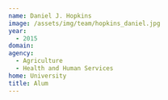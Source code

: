 ```yaml
---
name: Daniel J. Hopkins
image: /assets/img/team/hopkins_daniel.jpg
year: 
  - 2015
domain:
agency:
  - Agriculture
  - Health and Human Services
home: University
title: Alum
---
```

